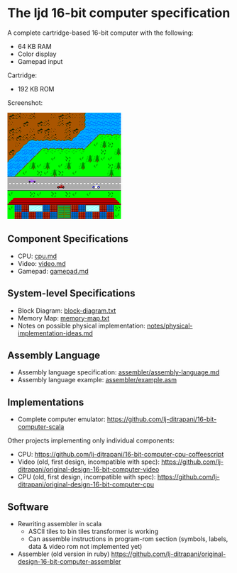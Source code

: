 <!-- =============================================================== -->
The ljd 16-bit computer specification
=====================================

A complete cartridge-based 16-bit computer
with the following:
- 64 KB RAM
- Color display
- Gamepad input

Cartridge:
- 192 KB ROM

Screenshot:

![video/example-screen.png](video/example-screen.png)


Component Specifications
------------------------

- CPU:  [cpu.md](cpu.md)
- Video:  [video.md](video.md)
- Gamepad:  [gamepad.md](gamepad.md)


System-level Specifications
---------------------------

- Block Diagram: [block-diagram.txt](block-diagram.txt)
- Memory Map:  [memory-map.txt](memory-map.txt)
- Notes on possible physical implementation:
  [notes/physical-implementation-ideas.md](notes/physical-implementation-ideas.md)


Assembly Language
-----------------
- Assembly language specification: [assembler/assembly-language.md](assembler/assembly-language.md)
- Assembly language example: [assembler/example.asm](assembler/example.asm)


Implementations
---------------

- Complete computer emulator: <https://github.com/lj-ditrapani/16-bit-computer-scala>

Other projects implementing only individual components:
- CPU: <https://github.com/lj-ditrapani/16-bit-computer-cpu-coffeescript>
- Video (old, first design, incompatible with spec): <https://github.com/lj-ditrapani/original-design-16-bit-computer-video>
- CPU (old, first design, incompatible with spec): <https://github.com/lj-ditrapani/original-design-16-bit-computer-cpu>


Software
--------

- Rewriting assembler in scala
    - ASCII tiles to bin tiles transformer is working
    - Can assemble instructions in program-rom section
      (symbols, labels, data & video rom not implemented yet)
- Assembler (old version in ruby) <https://github.com/lj-ditrapani/original-design-16-bit-computer-assembler>
